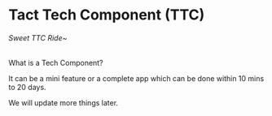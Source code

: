 # Tact Tech Component (TTC)
###### Sweet TTC Ride~


What is a Tech Component?

It can be a mini feature or a complete app which can be done within 10 mins to 20 days.

We will update more things later.